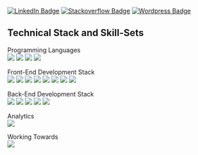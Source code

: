 
<!-- [![Braydon's GitHub Banner](./assets/GitHubHeader.png)](https://braydoncoyer.dev) -->


<!-- Social Badges -->
[![LinkedIn Badge](https://img.shields.io/badge/LinkedIn-0077B5?style=for-the-badge&logo=linkedin&logoColor=white)](https://www.linkedin.com/in/adnanalazad/)
[![Stackoverflow Badge](https://aleen42.github.io/badges/src/stackoverflow.svg)](https://stackoverflow.com/users/14716699/adnan-azad)
[![Wordpress Badge](https://img.shields.io/badge/Wordpress-21759B&logo=wordpress&logoColor=white)](https://adnanaazad.wordpress.com/)



## Technical Stack and Skill-Sets
Programming Languages <br >
![](https://img.shields.io/badge/Code-Java-informational?style=for-the-badge&logo=java)
![](https://img.shields.io/badge/Python-3776AB?style=for-the-badge&logo=python&logoColor=white)
![](https://img.shields.io/badge/C%2B%2B-00599C?style=for-the-badge&logo=c%2B%2B&logoColor=white)
![](https://img.shields.io/badge/C-00599C?style=for-the-badge&logo=c&logoColor=white)


Front-End Development Stack <br/>
![](https://img.shields.io/badge/React-20232A?style=for-the-badge&logo=react&logoColor=61DAFB)
![](https://img.shields.io/badge/CSS3-239120?&style=for-the-badge&logo=css3&logoColor=white)
![](https://img.shields.io/badge/HTML5-239120?style=for-the-badge&logo=html5&logoColor=white)
![](https://img.shields.io/badge/C%23-239120?style=for-the-badge&logo=c-sharp&logoColor=white)
![](https://img.shields.io/badge/JavaScriptES6-F7DF1E?style=for-the-badge&logo=javascript&logoColor=black)
![](https://img.shields.io/badge/Bootstrap-563D7C?style=for-the-badge&logo=bootstrap&logoColor=white)
![](https://img.shields.io/badge/Redux-593D88?style=for-the-badge&logo=redux&logoColor=white)
![](https://img.shields.io/badge/jQuery-0769AD?style=for-the-badge&logo=jquery&logoColor=white)


Back-End Development Stack<br />
![](https://img.shields.io/badge/MySQL-00000F?style=for-the-badge&logo=mysql&logoColor=white)
![](https://img.shields.io/badge/MongoDB-4EA94B?style=for-the-badge&logo=mongodb&logoColor=white)
![](https://img.shields.io/badge/Node.js-43853D?style=for-the-badge&logo=node.js&logoColor=white)
![](https://img.shields.io/badge/PHP-777BB4?style=for-the-badge&logo=php&logoColor=white)
![](https://img.shields.io/badge/Express.js-404D59?style=for-the-badge)

Analytics<br />
![](https://img.shields.io/badge/Google%20Analytics-E37400?style=for-the-badge&logo=google%20analytics&logoColor=white)

Working Towards <br />
![](https://img.shields.io/badge/Amazon_AWS_Cloud_Practitioner_Certification-232F3E?style=for-the-badge&logo=amazon-aws&logoColor=white)